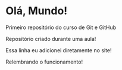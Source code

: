 # Olá, Mundo!
 Primeiro repositório do curso de Git e GitHub

 Repositório criado durante uma aula!
 
 Essa linha eu adicionei diretamente no site!

Relembrando o funcionamento!